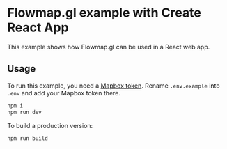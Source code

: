 # Flowmap.gl example with Create React App

This example shows how Flowmap.gl can be used in a React web app.


## Usage

To run this example, you need a [Mapbox token](http://visgl.github.io/react-map-gl/docs/get-started/mapbox-tokens).
Rename `.env.example` into `.env` and add your Mapbox token there.


```bash
npm i
npm run dev
```

To build a production version:

```bash
npm run build
```
